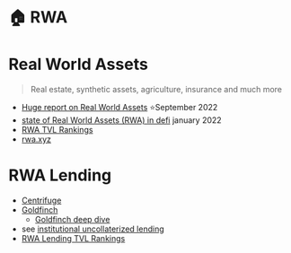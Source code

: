 # 🏠 RWA

# Real World Assets
> Real estate, synthetic assets, agriculture, insurance and much more

- [Huge report on Real World Assets](https://twitter.com/jackchong_jc/status/1574745695654797312) ⭐️September 2022
- [state of Real World Assets (RWA) in defi](https://twitter.com/DefiIgnas/status/1617799994903523331) january 2022
- [RWA TVL Rankings](https://defillama.com/protocols/RWA)
- [rwa.xyz](https://www.rwa.xyz/)

# RWA Lending
- [Centrifuge](https://tinlake.centrifuge.io/)
- [Goldfinch](https://goldfinch.finance/)
	- [Goldfinch deep dive](https://blog.metricsdao.xyz/goldfinch/)
- see [institutional uncollaterized lending](Uncollateralized-Loans)
- [RWA Lending TVL Rankings](https://defillama.com/protocols/rwa%20lending)